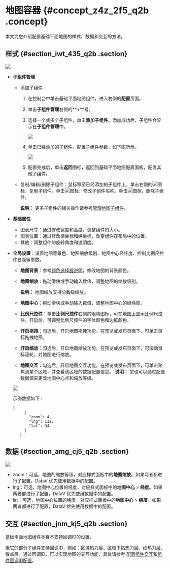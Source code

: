 # 地图容器 {#concept_z4z_2f5_q2b .concept}

本文为您介绍配置基础平面地图的样式、数据和交互的方法。

## 样式 {#section_iwt_435_q2b .section}

![](http://static-aliyun-doc.oss-cn-hangzhou.aliyuncs.com/assets/img/16572/15543643328528_zh-CN.png)

-   **子组件管理**
    -   添加子组件：
        1.  在控制台中单击基础平面地图组件，进入右侧的**配置**页面。
        2.  单击**子组件管理**右侧的**+**号。
        3.  选择一个或多个子组件，单击**添加子组件**。添加成功后，子组件会显示在**子组件管理**中。

            ![](http://static-aliyun-doc.oss-cn-hangzhou.aliyuncs.com/assets/img/16572/155436433239963_zh-CN.png)

        4.  单击已经添加的子组件，配置子组件参数，如下图所示。

            ![](http://static-aliyun-doc.oss-cn-hangzhou.aliyuncs.com/assets/img/16572/15543643328531_zh-CN.png)

        5.  配置完成后，单击**返回**图标，返回到基础平面地图配置面板，配置其他子组件。
    -   复制/编辑/删除子组件：鼠标移至已经添加的子组件上，单击右侧的![](http://static-aliyun-doc.oss-cn-hangzhou.aliyuncs.com/assets/img/16572/155436433239964_zh-CN.png)图标，复制子组件。单击![](http://static-aliyun-doc.oss-cn-hangzhou.aliyuncs.com/assets/img/16572/155436433239965_zh-CN.png)图标，修改子组件名称。单击![](http://static-aliyun-doc.oss-cn-hangzhou.aliyuncs.com/assets/img/16572/155436433239966_zh-CN.png)图标，删除子组件。

        **说明：** 更多子组件的相关操作请参考[管理地图子组件](cn.zh-CN/用户指南/管理组件/管理地图子组件.md#)。

-   **基础属性**

    -   图表尺寸：通过修改宽度和高度，调整组件的大小。
    -   图表位置：通过修改横坐标和纵坐标，改变组件在布局中的位置。
    -   其他：调整组件的旋转角度和透明度。
-   **全局设置**：设置地图背景色、地图缩放级别、地图中心经纬度、控制比例尺控件显隐等参数。

    -   **地图背景**：参考[颜色选择器说明](cn.zh-CN/用户指南/管理组件/设置组件样式/配置项说明.md#section_kdw_vj4_t2b)，修改地图的背景颜色。
    -   **地图缩放**：拖动滑块或手动输入数值，调整地图的缩放级别。

        **说明：** 地图缩放支持分数级缩放。

    -   **地图中心**：拖动滑块或手动输入数值，调整地图中心的经纬度。
    -   **比例尺控件**：单击**比例尺控件**右侧的眼睛图标，可在地图上显示比例尺控件。开启后，可调整比例尺控件的字体颜色和边框颜色。
    -   **开启拖拽**：勾选后，开启地图拖拽功能。在预览或发布页面下，可单击鼠标拖拽地图。
    -   **开启缩放**：勾选后，开启地图缩放功能。在预览或发布页面下，可滚动鼠标滚轮，对地图进行缩放。
    -   **地图交互**：勾选后，开启地图交互功能。在预览或发布页面下，可单击聚焦到某个区域，并查看该区域的数据配置信息。
    **说明：** 您也可以通过配置数据源来更改地图中心点和缩放等级。

    ![](http://static-aliyun-doc.oss-cn-hangzhou.aliyuncs.com/assets/img/16572/15543643328529_zh-CN.png)

    示例数据如下：

    ```
    [
         {
           "zoom": 4,
           "lng": 112,
           "lat": 34
         }
       ]
    ```


## 数据 {#section_amg_cj5_q2b .section}

![](http://static-aliyun-doc.oss-cn-hangzhou.aliyuncs.com/assets/img/16572/15543643338530_zh-CN.png)

-   zoom：可选，地图的缩放等级，对应样式面板中的**地图缩放**。如果两者都进行了配置，DataV 优先使用数据中的配置。
-   lng：可选，地图中心位置的经度，对应样式面板中的**地图中心** \> **经度**。如果两者都进行了配置，DataV 优先使用数据中的配置。
-   lat：可选，地图中心位置的纬度，对应样式面板中的**地图中心** \> **纬度**。如果两者都进行了配置，DataV 优先使用数据中的配置。

## 交互 {#section_jnm_kj5_q2b .section}

基础平面地图组件本身不支持回调ID的设置。

但它的部分子组件支持回调ID，例如：区域热力层、区域下钻热力层、线热力层、散点层。通过回调ID，可以实现地图的交互功能，具体请参考 [配置组件交互](cn.zh-CN/用户指南/管理组件/配置组件交互.md#)和[组件回调ID配置](../cn.zh-CN/最佳实践/配置数字翻牌器组件的回调ID.md#)。

